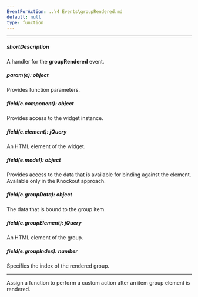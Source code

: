 ```yaml
---
EventForAction: ..\4 Events\groupRendered.md
default: null
type: function
---
```

---
##### shortDescription
A handler for the **groupRendered** event.

##### param(e): object
Provides function parameters.

##### field(e.component): object
Provides access to the widget instance.

##### field(e.element): jQuery
An HTML element of the widget.

##### field(e.model): object
Provides access to the data that is available for binding against the element. Available only in the Knockout approach.

##### field(e.groupData): object
The data that is bound to the group item.

##### field(e.groupElement): jQuery
An HTML element of the group.

##### field(e.groupIndex): number
Specifies the index of the rendered group.

---
Assign a function to perform a custom action after an item group element is rendered.
